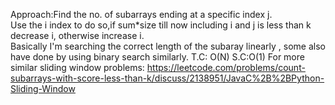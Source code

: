 Approach:Find the no. of subarrays ending at a specific index j.
<br>
Use the i index to do so,if sum*size till now including i and j is less than k decrease i, otherwise increase i.
<br>
Basically I'm searching the correct length of the subaray linearly , some also have done by using binary search similarly.
T.C: O(N)
S.C:O(1)
For more similar sliding window problems:
https://leetcode.com/problems/count-subarrays-with-score-less-than-k/discuss/2138951/JavaC%2B%2BPython-Sliding-Window